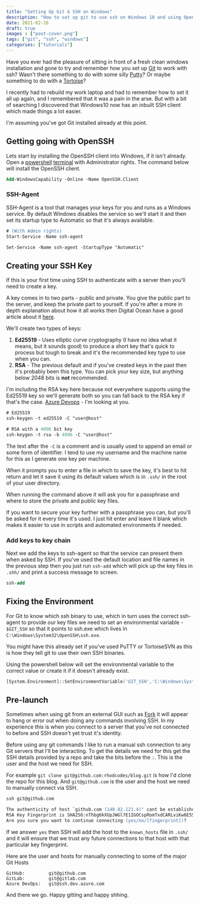 ```yaml
---
title: "Setting Up Git & SSH on Windows"
description: "How to set up git to use ssh on Windows 10 and using OpenSSH"
date: 2021-02-16
draft: true
images : ["post-cover.png"]
tags: ["git", "ssh", "windows"]
categories: ["tutorials"]
---
```


Have you ever had the pleasure of sitting in front of a fresh clean windows installation
and gone to try and remember how you set up [Git](https://git-scm.com/) to work with ssh?
Wasn't there something to do with some silly [Putty](https://www.chiark.greenend.org.uk/~sgtatham/putty/)?
Or maybe something to do with a [Tortoise](https://tortoisegit.org/)?

I recently had to rebuild my work laptop and had to remember how to set it all up again,
and I remembered that it was a pain in the arse. But with a bit of searching I discovered
that Windows10 now has an inbuilt SSH client which made things a lot easier.

I'm assuming you've got Git installed already at this point.

## Getting going with OpenSSH

Lets start by installing the OpenSSH client into Windows, if it isn't already. Open a
[powershell](https://github.com/PowerShell/PowerShell) [terminal](https://aka.ms/terminal)
with Administrator rights. The command below will install the OpenSSH client.

```ps
Add-WindowsCapability -Online -Name OpenSSH.Client
```

### SSH-Agent

SSH-Agent is a tool that manages your keys for you and runs as a Windows service. By default
Windows disables the service so we'll start it and then set its startup type to Automatic so
that it's always available.

```ps
# (With Admin rights)
Start-Service -Name ssh-agent

Set-Service -Name ssh-agent -StartupType "Automatic"
```

## Creating your SSH Key

If this is your first time using SSH to authenticate with a server then you'll need to create a key.

A key comes in to two parts - public and private. You give the public part to the server, and keep the
private part to yourself. If you're after a more in depth explanation about how it all works then Digital
Ocean have a good article about it
[here](https://www.digitalocean.com/community/tutorials/understanding-the-ssh-encryption-and-connection-process).

We'll create two types of keys:

1. **Ed25519** - Uses elliptic curve cryptography (I have no idea what it means, but it sounds good) to produce
a short key that's quick to process but tough to break and it's the recommended key type to use when you can.
2. **RSA** - The previous default and if you've created keys in the past then it's probably been this type.
You can pick your key size, but anything below 2048 bits is **not** recommended.

I'm including the RSA key here because not everywhere supports using the Ed25519 key so we'll generate both
so you can fall back to the RSA key if that's the case. [Azure Devops](https://devops.azure.com) - I'm looking
at you.


```ps
# Ed25519
ssh-keygen -t ed25519 -C "user@host"

# RSA with a 4096 bit key
ssh-keygen -t rsa -b 4096 -C "user@host"
```

The text after the `-C` is a comment and is usually used to append an email or some form of identifier.
I tend to use my username and the machine name for this as I generate one key per machine.

When it prompts you to enter a file in which to save the key, it's best to hit return and let it save it
using its default values which is in `.ssh/` in the root of your user directory. 

When running the command above it will ask you for a passphrase and where to store the private and public
key files.

If you want to secure your key further with a passphrase you can, but you'll be asked for it every time
it's used. I just hit enter and leave it blank which makes it easier to use in scripts and automated
environments if needed.

### Add keys to key chain

Next we add the keys to ssh-agent so that the service can present them when asked by SSH.
If you've used the default location and file names in the previous step then you just run `ssh-add`
which will pick up the key files in `.shh/` and print a success message to screen.

```ps
ssh-add
```

## Fixing the Environment

For Git to know which ssh binary to use, which in turn uses the correct ssh-agent to provide our key files
we need to set an environmental variable - `$GIT_SSH` so that it points to ssh.exe which lives in
`C:\Windows\System32\OpenSSH\ssh.exe`.

You might have this already set if you've used PuTTY or TortoiseSVN as this is how they tell git to use
their own SSH binaries.

Using the powershell below will set the environmental variable to the correct value or create it if
it doesn't already exist.

```ps
[System.Environment]::SetEnvironmentVariable('GIT_SSH','C:\Windows\System32\OpenSSH\ssh.exe')
```

## Pre-launch

Sometimes when using git from an external GUI such as [Fork](https://git-fork.com/) it will appear to
hang or error out when doing any commands involving SSH. In my experience this is when you connect to
a server that you've not connected to before and SSH doesn't yet trust it's identity.

Before using any git commands I like to run a manual ssh connection to any Git servers that I'll be
interacting. To get the details we need for this get the SSH details provided by a repo and take the
bits before the `:`. This is the user and the host we need for SSH.

For example `git clone git@github.com:rhodcodes/blog.git` is how I'd clone the repo for this blog.
And `git@github.com` is the user and the host we need to manually connect via SSH.

```ps
ssh git@github.com

The authenticity of host `github.com (140.82.121.4)' cant be established.
RSA Key Fingerprint is SHA256:nThbg6kXUpJWGl7E1IGOCspRomTxdCARLviKw6E5SY8.
Are you sure you want to continue connecting (yes/no/[fingerprint])?
```

If we answer `yes` then SSH will add the host to the `known_hosts` file in `.ssh/` and it will ensure
that we trust any future connections to that host with that particular key fingerprint.

Here are the user and hosts for manually connecting to some of the major Git Hosts

```
GitHub:         git@github.com
GitLab:         git@gitlab.com
Azure DevOps:   git@ssh.dev.azure.com
```

And there we go. Happy gitting and happy shhing.
